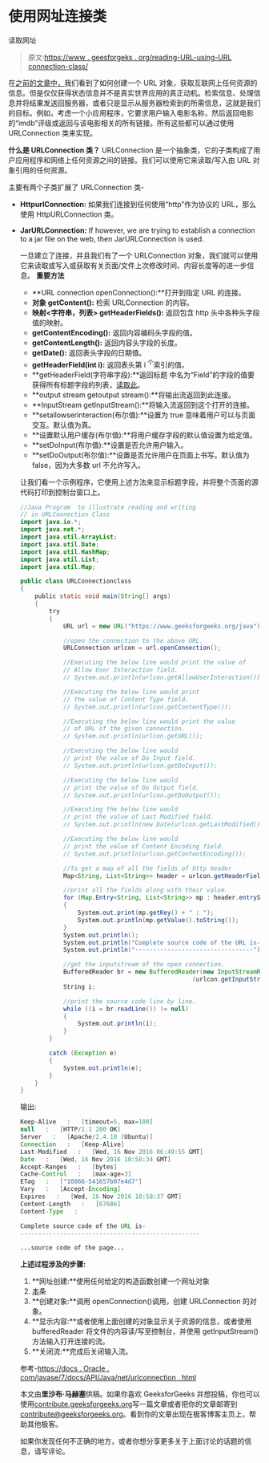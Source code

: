# 使用网址连接类

读取网址

> 原文:[https://www . geesforgeks . org/reading-URL-using-URL connection-class/](https://www.geeksforgeeks.org/reading-url-using-urlconnection-class/)

在[之前的文章中，](https://www.geeksforgeeks.org/url-class-java-examples/)我们看到了如何创建一个 URL 对象，获取互联网上任何资源的信息。但是仅仅获得状态信息并不是真实世界应用的真正动机。检索信息、处理信息并将结果发送回服务器，或者只是显示从服务器检索到的所需信息，这就是我们的目标。例如，考虑一个小应用程序，它要求用户输入电影名称，然后返回电影的“imdb”评级或返回与该电影相关的所有链接。所有这些都可以通过使用 URLConnection 类来实现。

**什么是 URLConnection 类？**
URLConnection 是一个抽象类，它的子类构成了用户应用程序和网络上任何资源之间的链接。我们可以使用它来读取/写入由 URL 对象引用的任何资源。

主要有两个子类扩展了 URLConnection 类-

*   **HttpurlConnection:** 如果我们连接到任何使用“http”作为协议的 URL，那么使用 HttpURLConnection 类。
*   **JarURLConnection:** If however, we are trying to establish a connection to a jar file on the web, then JarURLConnection is used.

    一旦建立了连接，并且我们有了一个 URLConnection 对象，我们就可以使用它来读取或写入或获取有关页面/文件上次修改时间、内容长度等的进一步信息。
    **重要方法**

    *   **URL connection openConnection():**打开到指定 URL 的连接。
    *   **对象 getContent():** 检索 URLConnection 的内容。
    *   **映射<字符串，列表> getHeaderFields():** 返回包含 http 头中各种头字段值的映射。
    *   **getContentEncoding():** 返回内容编码头字段的值。
    *   **getContentLength():** 返回内容头字段的长度。
    *   **getDate():** 返回表头字段的日期值。
    *   **getHeaderField(int i):** 返回表头第 i <sup>个</sup>索引的值。
    *   **getHeaderField(字符串字段):**返回标题
        中名为“Field”的字段的值要获得所有标题字段的列表，[读取此](https://en.wikipedia.org/wiki/List_of_HTTP_header_fields)。
    *   **output stream getoutput stream():**将输出流返回到此连接。
    *   **InputStream getInputStream():**将输入流返回到这个打开的连接。
    *   **setallowserinteraction(布尔值):**设置为 true 意味着用户可以与页面交互。默认值为真。
    *   **设置默认用户缓存(布尔值):**将用户缓存字段的默认值设置为给定值。
    *   **setDoInput(布尔值):**设置是否允许用户输入。
    *   **setDoOutput(布尔值):**设置是否允许用户在页面上书写。默认值为 false，因为大多数 url 不允许写入。

    让我们看一个示例程序，它使用上述方法来显示标题字段，并将整个页面的源代码打印到控制台窗口上。

    ```java
    //Java Program  to illustrate reading and writing
    // in URLConnection Class
    import java.io.*;
    import java.net.*;
    import java.util.ArrayList;
    import java.util.Date;
    import java.util.HashMap;
    import java.util.List;
    import java.util.Map;

    public class URLConnectionclass 
    {
        public static void main(String[] args) 
        {
            try
            {
                URL url = new URL("https://www.geeksforgeeks.org/java");

                //open the connection to the above URL.
                URLConnection urlcon = url.openConnection();

                //Executing the below line would print the value of
                // Allow User Interaction field.
                // System.out.println(urlcon.getAllowUserInteraction());

                //Executing the below line would print 
                // the value of Content Type field.
                // System.out.println(urlcon.getContentType());

                //Executing the below line would print the value 
                // of URL of the given connection.
                // System.out.println(urlcon.getURL());

                //Executing the below line would 
                // print the value of Do Input field.
                // System.out.println(urlcon.getDoInput());

                //Executing the below line would 
                // print the value of Do Output field.
                // System.out.println(urlcon.getDoOutput());

                //Executing the below line would 
                // print the value of Last Modified field.
                // System.out.println(new Date(urlcon.getLastModified()));

                //Executing the below line would 
                // print the value of Content Encoding field.
                // System.out.println(urlcon.getContentEncoding());

                //To get a map of all the fields of http header
                Map<String, List<String>> header = urlcon.getHeaderFields();

                //print all the fields along with their value.
                for (Map.Entry<String, List<String>> mp : header.entrySet()) 
                {
                    System.out.print(mp.getKey() + " : ");
                    System.out.println(mp.getValue().toString());
                }
                System.out.println();
                System.out.println("Complete source code of the URL is-");
                System.out.println("---------------------------------");

                //get the inputstream of the open connection.
                BufferedReader br = new BufferedReader(new InputStreamReader
                                                    (urlcon.getInputStream()));
                String i;

                //print the source code line by line.
                while ((i = br.readLine()) != null) 
                {
                    System.out.println(i);
                }
            } 

            catch (Exception e) 
            {
                System.out.println(e);
            }
        }
    }
    ```

    输出:

    ```java
    Keep-Alive   :   [timeout=5, max=100]
    null   :   [HTTP/1.1 200 OK]
    Server   :   [Apache/2.4.18 (Ubuntu)]
    Connection   :   [Keep-Alive]
    Last-Modified   :   [Wed, 16 Nov 2016 06:49:55 GMT]
    Date   :   [Wed, 16 Nov 2016 10:58:34 GMT]
    Accept-Ranges   :   [bytes]
    Cache-Control   :   [max-age=3]
    ETag   :   ["10866-541657b07e4d7"]
    Vary   :   [Accept-Encoding]
    Expires   :   [Wed, 16 Nov 2016 10:58:37 GMT]
    Content-Length   :   [67686]
    Content-Type   :   

    Complete source code of the URL is-
    --------------------------------------------------

    ...source code of the page...

    ```

    **上述过程涉及的步骤:**

    1.  **网址创建:**使用任何给定的构造函数创建一个网址对象
    2.  [本](https://www.geeksforgeeks.org/url-class-java-examples/)条
    3.  **创建对象:**调用 openConnection()调用，创建 URLConnection 的对象。
    4.  **显示内容:**或者使用上面创建的对象显示关于资源的信息，或者使用 bufferedReader 将文件的内容读/写至控制台，并使用 getInputStream()方法输入打开连接的流。
    5.  **关闭流:**完成后关闭输入流。

    参考-[https://docs . Oracle . com/javase/7/docs/API/Java/net/urlconnection . html](https://docs.oracle.com/javase/7/docs/api/java/net/URLConnection.html)

    本文由**里沙布·马赫塞**供稿。如果你喜欢 GeeksforGeeks 并想投稿，你也可以使用[contribute.geeksforgeeks.org](http://www.contribute.geeksforgeeks.org)写一篇文章或者把你的文章邮寄到 contribute@geeksforgeeks.org。看到你的文章出现在极客博客主页上，帮助其他极客。

    如果你发现任何不正确的地方，或者你想分享更多关于上面讨论的话题的信息，请写评论。